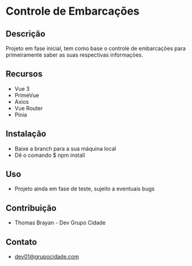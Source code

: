# Controle de Embarcações



## Descrição

Projeto em fase inicial, tem como base o controle de embarcações para primeiramente saber as suas respectivas informações.

## Recursos

- Vue 3
- PrimeVue
- Axios
- Vue Router
- Pinia

## Instalação

- Baixe a branch para a sua máquina local
- Dê o comando $ npm install

## Uso

- Projeto ainda em fase de teste, sujeito a eventuais bugs

## Contribuição

- Thomas Brayan - Dev Grupo Cidade


## Contato

- dev01@grupocidade.com
